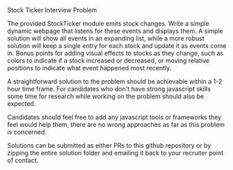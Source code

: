 Stock Ticker Interview Problem

The provided StockTicker module emits stock changes. Write a simple dynamic webpage that listens for these events and displays them. A simple solution will show all events in an expanding list, while a more robust solution will keep a single entry for each stock and update it as events come in. Bonus points for adding visual effects to stocks as they change, such as colors to indicate if a stock increased or decreased, or moving relative positions to indicate what event happened most recently.

A straightforward solution to the problem should be achievable within a 1-2 hour time frame. For candidates who don't have strong javascript skills some time for research while working on the problem should also be expected.

Candidates should feel free to add any javascript tools or frameworks they feel would help them, there are no wrong approaches as far as this problem is concerned.

Solutions can be submitted as either PRs to this github repository or by zipping the entire solution folder and emailing it back to your recruiter point of contact.